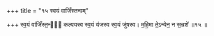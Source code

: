 +++
title = "१५ स्वयं वाजिँस्तन्वम्"

+++
स्व॒यं वा॑जिँस्त॒न्वं᳖ कल्पयस्व स्व॒यं य॑जस्व स्व॒यं जु॑षस्व। म॒हि॒मा ते॒ऽन्येन॒ न स॒न्नशे॑ ॥१५ ॥